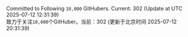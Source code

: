Committed to Following `10,000` GitHubers. Current: <!-- FOLLOWING_COUNT -->302<!-- FOLLOWING_COUNT --> (Update at UTC <!-- LAST_UPDATED -->2025-07-12 12:31:39<!-- LAST_UPDATED -->)<br>
致力于关注`10,000`个GitHuber。当前：<!-- FOLLOWING_COUNT -->302<!-- FOLLOWING_COUNT --> (更新于北京时间 <!-- LAST_UPDATED_CST -->2025-07-12 20:31:39<!-- LAST_UPDATED_CST -->)
